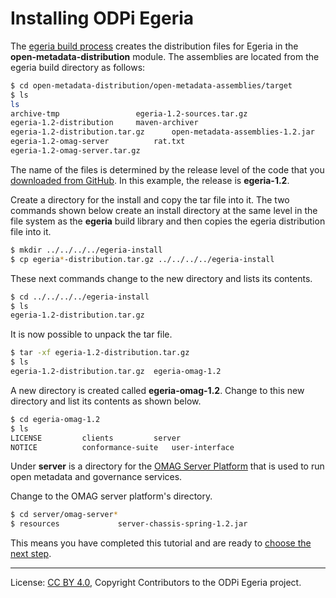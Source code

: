<!-- SPDX-License-Identifier: CC-BY-4.0 -->
<!-- Copyright Contributors to the ODPi Egeria project. -->

# Installing ODPi Egeria

The [egeria build process](../building-egeria-tutorial) creates the
distribution files for Egeria in the **open-metadata-distribution** module.
The assemblies are located from the egeria build directory as follows:

```bash
$ cd open-metadata-distribution/open-metadata-assemblies/target
$ ls
ls
archive-tmp					egeria-1.2-sources.tar.gz
egeria-1.2-distribution		maven-archiver
egeria-1.2-distribution.tar.gz		open-metadata-assemblies-1.2.jar
egeria-1.2-omag-server			rat.txt
egeria-1.2-omag-server.tar.gz
```

The name of the files is determined by the release level of the code that you
[downloaded from GitHub](../building-egeria-tutorial/task-downloading-egeria-source.md).  In this example,
the release is **egeria-1.2**.

Create a directory for the install and copy the tar file into it.
The two commands shown below create an install directory at the same level in the
file system as the **egeria** build library and then copies the egeria distribution file into it.

```bash
$ mkdir ../../../../egeria-install
$ cp egeria*-distribution.tar.gz ../../../../egeria-install
```

These next commands change to the new directory and lists its contents.

```bash
$ cd ../../../../egeria-install
$ ls
egeria-1.2-distribution.tar.gz
```

It is now possible to unpack the tar file.

```bash
$ tar -xf egeria-1.2-distribution.tar.gz
$ ls
egeria-1.2-distribution.tar.gz	egeria-omag-1.2
```

A new directory is created called **egeria-omag-1.2**.  Change to this
new directory and list its contents as shown below.

```bash
$ cd egeria-omag-1.2
$ ls
LICENSE			clients			server
NOTICE			conformance-suite	user-interface
```

Under **server** is a directory for the
[OMAG Server Platform](../../../open-metadata-publication/website/omag-server) that is used to run
open metadata and governance services.

Change to the OMAG server platform's directory.

```bash
$ cd server/omag-server*
$ resources				server-chassis-spring-1.2.jar
```

This means you have completed this tutorial and are ready to [choose the next step](..).

----
License: [CC BY 4.0](https://creativecommons.org/licenses/by/4.0/),
Copyright Contributors to the ODPi Egeria project.
